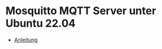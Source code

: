 # Mosquitto MQTT Server unter Ubuntu 22.04
+ [Anleitung](https://www.howtoforge.de/anleitung/so-installierst-du-mosquitto-mqtt-server-unter-ubuntu-22-04/)
